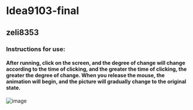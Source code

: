 # Idea9103-final 
## zeli8353
### **Instructions for use**:
#### After running, click on the screen, and the degree of change will change according to the time of clicking, and the greater the time of clicking, the greater the degree of change. When you release the mouse, the animation will begin, and the picture will gradually change to the original state.
![image](animation.gif)